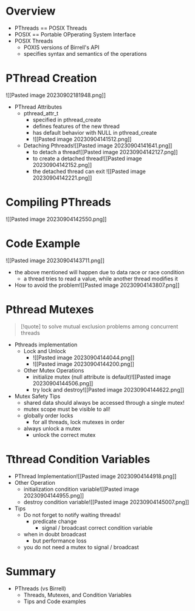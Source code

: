 # Overview
* PThreads == POSIX Threads
* POSIX == Portable OPperating System Interface
* POSIX Threads
	* POXIS versions of Birrell's API
	* specifies syntax and semantics of the operations
# PThread Creation
![[Pasted image 20230902181948.png]]
- PThread Attributes
	- pthread_attr_t
		- specified in pthread_create
		- defines features of the new thread
		- has default behavior with NULL in pthread_create
		- ![[Pasted image 20230904141512.png]]
	- Detaching Pthreads![[Pasted image 20230904141641.png]]
		- to detach a thread![[Pasted image 20230904142127.png]]
		- to create a detached thread![[Pasted image 20230904142152.png]]
		- the detached thread can exit ![[Pasted image 20230904142221.png]]
# Compiling PThreads
![[Pasted image 20230904142550.png]]
# Code Example
![[Pasted image 20230904143711.png]]
- the above mentioned will happen due to data race or race condition
	- a thread tries to read a value, while another thread modifies it
- How to avoid the problem![[Pasted image 20230904143807.png]]
# Pthread Mutexes
>[!quote]
>to solve mutual exclusion problems among concurrent threads
- Pthreads implementation
	- Lock and Unlock
		- ![[Pasted image 20230904144044.png]]
		- ![[Pasted image 20230904144200.png]]
	- Other Mutex Operations
		- initialize mutex (null attribute is default)![[Pasted image 20230904144506.png]]
		- try lock and destroy![[Pasted image 20230904144622.png]]
- Mutex Safety Tips
	- shared data should always be accessed through a single mutex!
	- mutex scope must be visible to all!
	- globally order locks
		- for all threads, lock mutexes in order
	- always unlock a mutex
		- unlock the correct mutex
# Tthread Condition Variables
- PThread Implementation![[Pasted image 20230904144918.png]]
- Other Operation
	- initialization condition variable![[Pasted image 20230904144955.png]]
	- destroy condition variable![[Pasted image 20230904145007.png]]
- Tips
	- Do not forget to notify waiting threads!
		- predicate change
			- signal / broadcast correct condition variable
	- when in doubt broadcast
		- but performance loss
	- you do not need a mutex to signal / broadcast
# Summary
- PThreads (vs Birrell)
	- Threads, Mutexes, and Condition Variables
	- Tips and Code examples